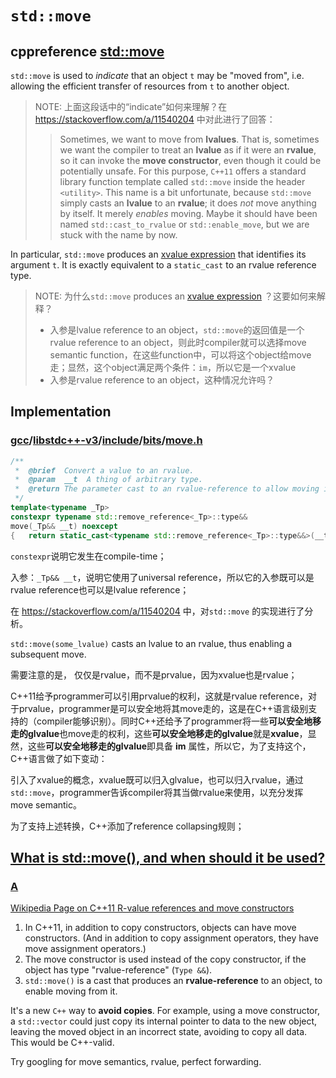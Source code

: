 # `std::move`

## cppreference [std::move](https://en.cppreference.com/w/cpp/utility/move)

`std::move` is used to *indicate* that an object `t` may be "moved from", i.e. allowing the efficient transfer of resources from `t` to another object.

> NOTE: 上面这段话中的“indicate”如何来理解？在 https://stackoverflow.com/a/11540204 中对此进行了回答：
>
> > Sometimes, we want to move from **lvalues**. That is, sometimes we want the compiler to treat an **lvalue** as if it were an **rvalue**, so it can invoke the **move constructor**, even though it could be potentially unsafe. For this purpose, `C++11` offers a standard library function template called `std::move` inside the header `<utility>`. This name is a bit unfortunate, because `std::move` simply casts an **lvalue** to an **rvalue**; it does *not* move anything by itself. It merely *enables* moving. Maybe it should have been named `std::cast_to_rvalue` or `std::enable_move`, but we are stuck with the name by now.

In particular, `std::move` produces an [xvalue expression](../language/value_category.html) that identifies its argument `t`. It is exactly equivalent to a `static_cast` to an rvalue reference type.

> NOTE:  为什么`std::move` produces an [xvalue expression](../language/value_category.html) ？这要如何来解释？
>
> - 入参是lvalue reference to an object，`std::move`的返回值是一个rvalue reference to an object，则此时compiler就可以选择move semantic function，在这些function中，可以将这个object给move走；显然，这个object满足两个条件：`im`，所以它是一个xvalue
> - 入参是rvalue reference to an object，这种情况允许吗？



## Implementation

### [gcc](https://github.com/gcc-mirror/gcc)/[libstdc++-v3](https://github.com/gcc-mirror/gcc/tree/master/libstdc%2B%2B-v3)/[include](https://github.com/gcc-mirror/gcc/tree/master/libstdc%2B%2B-v3/include)/[bits](https://github.com/gcc-mirror/gcc/tree/master/libstdc%2B%2B-v3/include/bits)/[move.h](https://github.com/gcc-mirror/gcc/blob/master/libstdc%2B%2B-v3/include/bits/move.h)

```c++
/**
 *  @brief  Convert a value to an rvalue.
 *  @param  __t  A thing of arbitrary type.
 *  @return The parameter cast to an rvalue-reference to allow moving it.
 */
template<typename _Tp>
constexpr typename std::remove_reference<_Tp>::type&&
move(_Tp&& __t) noexcept
{	return static_cast<typename std::remove_reference<_Tp>::type&&>(__t);}
```

`constexpr`说明它发生在compile-time；

入参：`_Tp&& __t`，说明它使用了universal reference，所以它的入参既可以是rvalue reference也可以是lvalue reference；

在 https://stackoverflow.com/a/11540204 中，对`std::move` 的实现进行了分析。

`std::move(some_lvalue)` casts an lvalue to an rvalue, thus enabling a subsequent move.

需要注意的是， 仅仅是rvalue，而不是prvalue，因为xvalue也是rvalue；



C++11给予programmer可以引用prvalue的权利，这就是rvalue reference，对于prvalue，programmer是可以安全地将其move走的，这是在C++语言级别支持的（compiler能够识别）。同时C++还给予了programmer将一些**可以安全地移走的glvalue**也move走的权利，这些**可以安全地移走的glvalue**就是**xvalue**，显然，这些**可以安全地移走的glvalue**即具备 **im** 属性，所以它，为了支持这个，C++语言做了如下变动：

引入了xvalue的概念，xvalue既可以归入glvalue，也可以归入rvalue，通过`std::move`，programmer告诉compiler将其当做rvalue来使用，以充分发挥move semantic。

为了支持上述转换，C++添加了reference collapsing规则；



## [What is std::move(), and when should it be used?](https://stackoverflow.com/questions/3413470/what-is-stdmove-and-when-should-it-be-used)

### [A](https://stackoverflow.com/a/3413547)

[Wikipedia Page on C++11 R-value references and move constructors](https://en.wikipedia.org/wiki/C%2B%2B11#Rvalue_references_and_move_constructors)

1. In C++11, in addition to copy constructors, objects can have move constructors.
   (And in addition to copy assignment operators, they have move assignment operators.)
2. The move constructor is used instead of the copy constructor, if the object has type "rvalue-reference" (`Type &&`).
3. `std::move()` is a cast that produces an **rvalue-reference** to an object, to enable moving from it.

It's a new `C++` way to **avoid copies**. For example, using a move constructor, a `std::vector` could just copy its internal pointer to data to the new object, leaving the moved object in an incorrect state, avoiding to copy all data. This would be C++-valid.

Try googling for move semantics, rvalue, perfect forwarding.



## 

